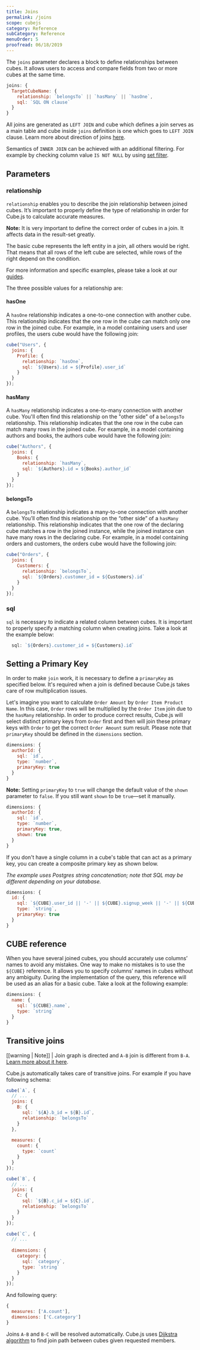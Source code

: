 ```yaml
---
title: Joins
permalink: /joins
scope: cubejs
category: Reference
subCategory: Reference
menuOrder: 5
proofread: 06/18/2019
---
```


The `joins` parameter declares a block to define relationships between cubes.
It allows users to access and compare fields from two or more cubes at the same time.

```javascript
joins: {
  TargetCubeName: {
    relationship: `belongsTo` || `hasMany` || `hasOne`,
    sql: `SQL ON clause`
  }
}
```

All joins are generated as `LEFT JOIN` and cube which defines a join serves as a main table and cube inside `joins` definition is one which goes to `LEFT JOIN` clause. 
Learn more about direction of joins [here](direction-of-joins).

Semantics of `INNER JOIN` can be achieved with an additional filtering.
For example by checking column value `IS NOT NULL` by using [set filter](query-format#filters-operators-set).

## Parameters

### relationship

`relationship` enables you to describe the join relationship between joined cubes.
It’s important to properly define the type of relationship in order for Cube.js
to calculate accurate measures.

<div class="block help-block">
  <p><b>Note:</b> It is very important to define the correct order of cubes in a join. It affects data in the result-set greatly.</p>
  <p>The basic cube represents the left entity in a join, all others would be right. That means that all rows of the left cube are selected, while rows of the right depend on the condition.</p>
  <p>For more information and specific examples, please take a look at our <a href="direction-of-joins">guides</a>.</p>
</div>


The three possible values for a relationship are:

#### hasOne

A `hasOne` relationship indicates a one-to-one connection with another cube. This relationship
indicates that the one row in the cube can match only one row in the joined cube. For example,
in a model containing users and user profiles, the users cube would have the following join:

```javascript
cube("Users", {
  joins: {
    Profile: {
      relationship: `hasOne`,
      sql: `${Users}.id = ${Profile}.user_id`
    }
  }
});
```

#### hasMany

A `hasMany` relationship indicates a one-to-many connection with another cube.
You'll often find this relationship on the "other side" of a `belongsTo`
relationship. This relationship indicates that the one row in the cube can match many rows in the joined cube.
For example, in a model containing authors and books, the authors cube would have the following join:

```javascript
cube("Authors", {
  joins: {
    Books: {
      relationship: `hasMany`,
      sql: `${Authors}.id = ${Books}.author_id`
    }
  }
});
```

#### belongsTo

A `belongsTo` relationship indicates a many-to-one connection with another cube. You’ll often find this relationship on the “other side” of a `hasMany` relationship. This relationship indicates that the one row of the declaring cube matches a row in the joined instance, while the joined instance can have many rows in the declaring cube. For example, in a model containing orders and customers, the orders cube would have the following join:

```javascript
cube("Orders", {
  joins: {
    Customers: {
      relationship: `belongsTo`,
      sql: `${Orders}.customer_id = ${Customers}.id`
    }
  }
});
```

### sql

`sql` is necessary to indicate a related column between cubes. It is important to properly specify a matching column when creating joins. Take a look at the example below:
```javascript
  sql: `${Orders}.customer_id = ${Customers}.id`
```

## Setting a Primary Key

In order to make `join` work, it is necessary to define a `primaryKey` as specified below.
It's required when a join is defined because Cube.js takes care of row multiplication issues.

Let's imagine you want to calculate `Order Amount` by `Order Item Product Name`.
In this case, `Order` rows will be multiplied by the `Order Item` join due to the `hasMany` relationship.
In order to produce correct results, Cube.js will select distinct primary keys from `Order` first and then will join these primary keys with `Order` to get the correct `Order Amount` sum result.
Please note that `primaryKey` should be defined in the `dimensions` section.

```javascript
dimensions: {
  authorId: {
    sql: `id`,
    type: `number`,
    primaryKey: true
  }
}
```
<div class="block help-block">
  <p>
    <b>Note:</b>
    Setting <code>primaryKey</code> to <code>true</code> will change the default value of the <code>shown</code> parameter to <code>false</code>. If you still want <code>shown</code> to be <code>true</code>—set it manually.
  </p>
</div>

```javascript
dimensions: {
  authorId: {
    sql: `id`,
    type: `number`,
    primaryKey: true,
    shown: true
  }
}
```

If you don't have a single column in a cube's table that can act as a primary key,
you can create a composite primary key as shown below.

_The example uses Postgres string concatenation; note that SQL may be
different depending on your database._

```javascript
dimensions: {
  id: {
    sql: `${CUBE}.user_id || '-' || ${CUBE}.signup_week || '-' || ${CUBE}.activity_week`,
    type: `string`,
    primaryKey: true
  }
}
```

## CUBE reference

When you have several joined cubes, you should accurately use columns’ names to avoid any mistakes. One way to make no mistakes is to use the `${CUBE}` reference. It allows you to specify columns’ names in cubes without any ambiguity. During the implementation of the query, this reference will be used as an alias for a basic cube. Take a look at the following example:

```javascript
dimensions: {
  name: {
    sql: `${CUBE}.name`,
    type: `string`
  }
}
```

## Transitive joins

[[warning | Note]]
| Join graph is directed and `A-B` join is different from `B-A`. [Learn more about it here](direction-of-joins).

Cube.js automatically takes care of transitive joins. For example if you have following schema:

```javascript
cube(`A`, {
  // ...
  joins: {
    B: {
      sql: `${A}.b_id = ${B}.id`,
      relationship: `belongsTo`
    }
  },
  
  measures: {
    count: {
      type: `count`
    }
  }
});

cube(`B`, {
  // ...
  joins: {
    C: {
      sql: `${B}.c_id = ${C}.id`,
      relationship: `belongsTo`
    }
  }
});

cube(`C`, {
  // ...
  
  dimensions: {
    category: {
      sql: `category`,
      type: `string`
    }
  }
});
```

And following query:

```javascript
{
  measures: ['A.count'],
  dimensions: ['C.category']
}
```

Joins `A-B` and `B-C` will be resolved automatically.
Cube.js uses [Dijkstra algorithm](https://en.wikipedia.org/wiki/Dijkstra%27s_algorithm) to find join path between cubes given requested members.
